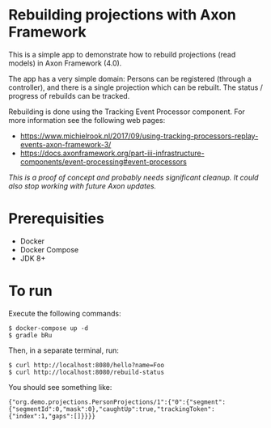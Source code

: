 Rebuilding projections with Axon Framework
==========================================

This is a simple app to demonstrate how to rebuild projections (read models) in Axon Framework (4.0).

The app has a very simple domain: Persons can be registered (through a controller), and there is a single projection which can be rebuilt. The status / progress of rebuilds can be tracked.

Rebuilding is done using the Tracking Event Processor component. For more information see the following web pages:

- https://www.michielrook.nl/2017/09/using-tracking-processors-replay-events-axon-framework-3/
- https://docs.axonframework.org/part-iii-infrastructure-components/event-processing#event-processors

*This is a proof of concept and probably needs significant cleanup. It could also stop working with future Axon updates.*

# Prerequisities

- Docker
- Docker Compose
- JDK 8+

# To run

Execute the following commands:

```
$ docker-compose up -d
$ gradle bRu
```

Then, in a separate terminal, run:

```
$ curl http://localhost:8080/hello?name=Foo
$ curl http://localhost:8080/rebuild-status
```

You should see something like:

`{"org.demo.projections.PersonProjections/1":{"0":{"segment":{"segmentId":0,"mask":0},"caughtUp":true,"trackingToken":{"index":1,"gaps":[]}}}}`
